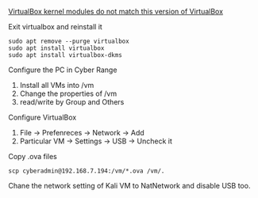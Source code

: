 [VirtualBox kernel modules do not match this version of VirtualBox](https://askubuntu.com/questions/837427/virtualbox-kernel-modules-do-not-match-this-version-of-virtualbox)

Exit virtualbox and reinstall it
```
sudo apt remove --purge virtualbox
sudo apt install virtualbox
sudo apt install virtualbox-dkms
```

Configure the PC in Cyber Range
1. Install all VMs into /vm
2. Change the properties of /vm
3. read/write by Group and Others

Configure VirtualBox
1. File -> Prefenreces -> Network -> Add
2. Particular VM -> Settings -> USB -> Uncheck it

Copy .ova files
```
scp cyberadmin@192.168.7.194:/vm/*.ova /vm/.
```

Chane the network setting of Kali VM to NatNetwork and disable USB too.
